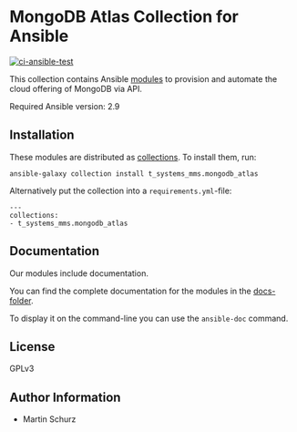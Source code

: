 MongoDB Atlas Collection for Ansible
=========

[![ci-ansible-test](https://github.com/T-Systems-MMS/ansible-collection-mongodb-atlas/workflows/ansible-test/badge.svg)](https://github.com/T-Systems-MMS/ansible-collection-mongodb-atlas/actions?query=workflow%3Aansible-test)

This collection contains Ansible [modules](plugins/modules/) to provision and automate the cloud offering of MongoDB via API.

Required Ansible version: 2.9

Installation
------------

These modules are distributed as [collections](https://docs.ansible.com/ansible/latest/user_guide/collections_using.html).
To install them, run:

```
ansible-galaxy collection install t_systems_mms.mongodb_atlas
```

Alternatively put the collection into a `requirements.yml`-file:

```
---
collections:
- t_systems_mms.mongodb_atlas
```

Documentation
-------------

Our modules include documentation.

You can find the complete documentation for the modules in the [docs-folder](docs).

To display it on the command-line you can use the `ansible-doc` command.

License
-------

GPLv3

Author Information
------------------

* Martin Schurz
